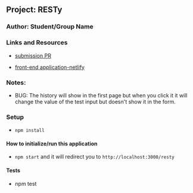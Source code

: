 ## Project: RESTy

### Author: Student/Group Name

### Links and Resources

- [submission PR](https://github.com/diana96alazzam-401-advanced-javascript/resty/pull/12)
<!-- - [ci/cd](http://xyz.com) (GitHub Actions) 
- [back-end server url](http://xyz.com) (when applicable)  -->
- [front-end application-netlify](https://priceless-swirles-872b5b.netlify.app/) 


### Notes: 
 - BUG: The history will show in the first page but when you click it it will change the value of the test input but doesn't show it in the form.

### Setup

- `npm install`

#### How to initialize/run this application

- `npm start` and it will redirect you to `http://localhost:3000/resty`


#### Tests

- npm test

